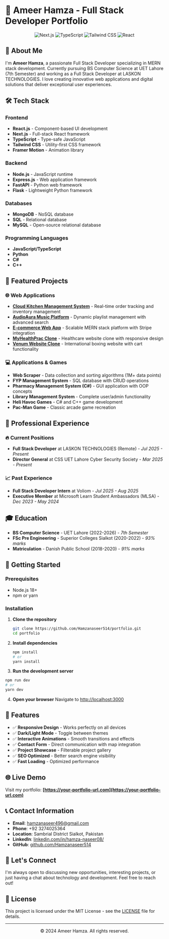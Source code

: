 # 🚀 Ameer Hamza - Full Stack Developer Portfolio

<div align="center">
  <img src="https://img.shields.io/badge/Next.js-13-black?style=for-the-badge&logo=next.js" alt="Next.js" />
  <img src="https://img.shields.io/badge/TypeScript-007ACC?style=for-the-badge&logo=typescript&logoColor=white" alt="TypeScript" />
  <img src="https://img.shields.io/badge/Tailwind_CSS-38B2AC?style=for-the-badge&logo=tailwind-css&logoColor=white" alt="Tailwind CSS" />
  <img src="https://img.shields.io/badge/React-20232A?style=for-the-badge&logo=react&logoColor=61DAFB" alt="React" />
</div>

## 👋 About Me

I'm **Ameer Hamza**, a passionate Full Stack Developer specializing in MERN stack development. Currently pursuing BS Computer Science at UET Lahore (7th Semester) and working as a Full Stack Developer at LASKON TECHNOLOGIES. I love creating innovative web applications and digital solutions that deliver exceptional user experiences.

## 🛠️ Tech Stack

### Frontend
- **React.js** - Component-based UI development
- **Next.js** - Full-stack React framework
- **TypeScript** - Type-safe JavaScript
- **Tailwind CSS** - Utility-first CSS framework
- **Framer Motion** - Animation library

### Backend
- **Node.js** - JavaScript runtime
- **Express.js** - Web application framework
- **FastAPI** - Python web framework
- **Flask** - Lightweight Python framework

### Databases
- **MongoDB** - NoSQL database
- **SQL** - Relational database
- **MySQL** - Open-source relational database

### Programming Languages
- **JavaScript/TypeScript**
- **Python**
- **C#**
- **C++**

## 🎯 Featured Projects

### 🌐 Web Applications
- **[Cloud Kitchen Management System](https://hncloudkitchen.netlify.app/)** - Real-time order tracking and inventory management
- **[AudioAura Music Platform](https://audio-aura.vercel.app/)** - Dynamic playlist management with advanced search
- **[E-commerce Web App](https://hopifyecommerce-client.onrender.com/)** - Scalable MERN stack platform with Stripe integration
- **[MyHealthPrac Clone](https://my-health-prac.vercel.app/)** - Healthcare website clone with responsive design
- **[Venum Website Clone](https://venum-webite.vercel.app/)** - International boxing website with cart functionality

### 💻 Applications & Games
- **Web Scraper** - Data collection and sorting algorithms (1M+ data points)
- **FYP Management System** - SQL database with CRUD operations
- **Pharmacy Management System (C#)** - GUI application with OOP concepts
- **Library Management System** - Complete user/admin functionality
- **Heli Havoc Games** - C# and C++ game development
- **Pac-Man Game** - Classic arcade game recreation

## 💼 Professional Experience

### 🔥 Current Positions
- **Full Stack Developer** at LASKON TECHNOLOGIES (Remote) - *Jul 2025 - Present*
- **Director General** at CSS UET Lahore Cyber Security Society - *Mar 2025 - Present*

### 📈 Past Experience
- **Full Stack Developer Intern** at Voliom - *Jul 2025 - Aug 2025*
- **Executive Member** at Microsoft Learn Student Ambassadors (MLSA) - *Dec 2023 - May 2024*

## 🎓 Education

- **BS Computer Science** - UET Lahore (2022-2026) - *7th Semester*
- **FSc Pre Engineering** - Superior Colleges Sialkot (2020-2022) - *93% marks*
- **Matriculation** - Danish Public School (2018-2020) - *91% marks*

## 🚀 Getting Started

### Prerequisites
- Node.js 18+ 
- npm or yarn

### Installation

1. **Clone the repository**
   ```bash
   git clone https://github.com/Hamzanaseer514/portfolio.git
   cd portfolio
   ```

2. **Install dependencies**
   ```bash
   npm install
   # or
   yarn install
   ```

3. **Run the development server**
```bash
npm run dev
# or
yarn dev
   ```

4. **Open your browser**
   Navigate to [http://localhost:3000](http://localhost:3000)

## 📱 Features

- ✅ **Responsive Design** - Works perfectly on all devices
- ✅ **Dark/Light Mode** - Toggle between themes
- ✅ **Interactive Animations** - Smooth transitions and effects
- ✅ **Contact Form** - Direct communication with map integration
- ✅ **Project Showcase** - Filterable project gallery
- ✅ **SEO Optimized** - Better search engine visibility
- ✅ **Fast Loading** - Optimized performance

## 🌐 Live Demo

Visit my portfolio: **[https://your-portfolio-url.com](https://your-portfolio-url.com)**

## 📞 Contact Information

- **Email**: hamzanaseer496@gmail.com
- **Phone**: +92 3274025364
- **Location**: Sambrial District Sialkot, Pakistan
- **LinkedIn**: [linkedin.com/in/hamza-naseer08/](https://www.linkedin.com/in/hamza-naseer08/)
- **GitHub**: [github.com/Hamzanaseer514](https://github.com/Hamzanaseer514)

## 🤝 Let's Connect

I'm always open to discussing new opportunities, interesting projects, or just having a chat about technology and development. Feel free to reach out!

## 📄 License

This project is licensed under the MIT License - see the [LICENSE](LICENSE) file for details.

---

<div align="center">
  <p>© 2024 Ameer Hamza. All rights reserved.</p>
</div>